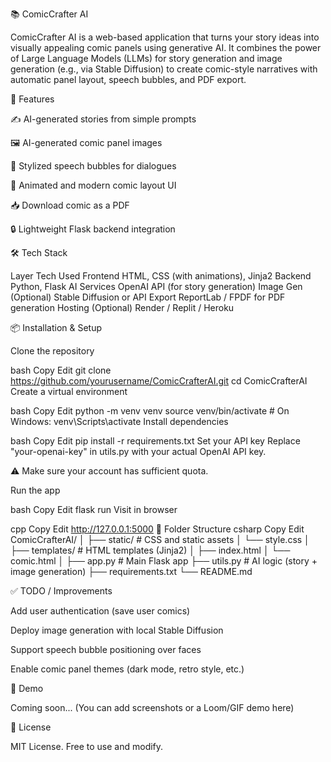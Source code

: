 📚 ComicCrafter AI

ComicCrafter AI is a web-based application that turns your story ideas into visually appealing comic panels using generative AI. It combines the power of Large Language Models (LLMs) for story generation and image generation (e.g., via Stable Diffusion) to create comic-style narratives with automatic panel layout, speech bubbles, and PDF export.

🚀 Features

✍️ AI-generated stories from simple prompts

🖼️ AI-generated comic panel images

💬 Stylized speech bubbles for dialogues

🎨 Animated and modern comic layout UI

📥 Download comic as a PDF

🔒 Lightweight Flask backend integration

🛠️ Tech Stack

Layer	Tech Used
Frontend	HTML, CSS (with animations), Jinja2
Backend	Python, Flask
AI Services	OpenAI API (for story generation)
Image Gen	(Optional) Stable Diffusion or API
Export	ReportLab / FPDF for PDF generation
Hosting	(Optional) Render / Replit / Heroku

📦 Installation & Setup

Clone the repository

bash
Copy
Edit
git clone https://github.com/yourusername/ComicCrafterAI.git
cd ComicCrafterAI
Create a virtual environment

bash
Copy
Edit
python -m venv venv
source venv/bin/activate  # On Windows: venv\Scripts\activate
Install dependencies

bash
Copy
Edit
pip install -r requirements.txt
Set your API key
Replace "your-openai-key" in utils.py with your actual OpenAI API key.

⚠️ Make sure your account has sufficient quota.

Run the app

bash
Copy
Edit
flask run
Visit in browser

cpp
Copy
Edit
http://127.0.0.1:5000
📁 Folder Structure
csharp
Copy
Edit
ComicCrafterAI/
│
├── static/               # CSS and static assets
│   └── style.css
│
├── templates/            # HTML templates (Jinja2)
│   ├── index.html
│   └── comic.html
│
├── app.py                # Main Flask app
├── utils.py              # AI logic (story + image generation)
├── requirements.txt
└── README.md

✅ TODO / Improvements

 Add user authentication (save user comics)

 Deploy image generation with local Stable Diffusion

 Support speech bubble positioning over faces

 Enable comic panel themes (dark mode, retro style, etc.)

📸 Demo

Coming soon... (You can add screenshots or a Loom/GIF demo here)

📃 License

MIT License. Free to use and modify.

